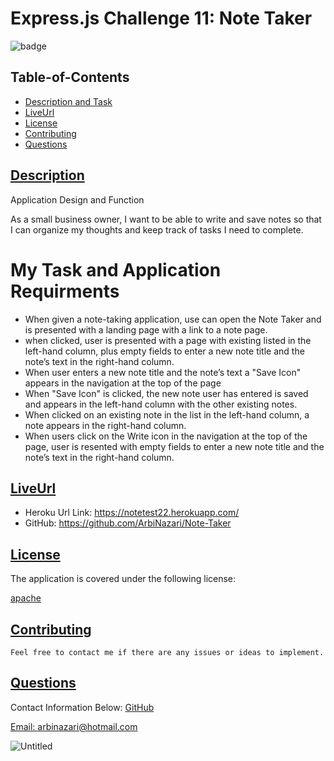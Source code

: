 
# Express.js Challenge 11: Note Taker 

  ![badge](https://img.shields.io/badge/license-apache-blue)


  ## Table-of-Contents
  * [Description and Task](#description)
  * [LiveUrl](#liveUrl)
  * [License](#license)   
  * [Contributing](#contributing)
  * [Questions](#questions)


 ## [Description](#table-of-contents)
 
 Application Design and Function

As a small business owner, I want to be able to write and save notes
so that I can organize my thoughts and keep track of tasks I need to complete.

# My Task and Application Requirments

   - When given a note-taking application, use can open the Note Taker and is presented
     with a landing page with a link to a note page. 
   - when clicked, user is presented with a page with existing listed in the left-hand column, plus empty fields 
     to enter a new note title and the note’s   text in the right-hand column.
   - When user enters a new note title and the note’s text a "Save Icon" appears in the navigation at the top of the page
   - When "Save Icon" is clicked, the new note user has entered is saved and appears in the left-hand column 
     with the other existing notes.
   - When clicked on an existing note in the list in the left-hand column, a note appears in the right-hand column.
   - When users click on the Write icon in the navigation at the top of the page, user is 
     resented with empty fields to enter a new note title and the note’s text in the right-hand column.

 ## [LiveUrl](#table-of-contents)

 - Heroku Url Link: https://notetest22.herokuapp.com/
 - GitHub: https://github.com/ArbiNazari/Note-Taker
 
 ## [License](#table-of-contents)
  The application is covered under the following license:
  
  [apache](https://choosealicense.com/licenses/apache)
    
    
  ## [Contributing](#table-of-contents)
  
    Feel free to contact me if there are any issues or ideas to implement.
    
  ## [Questions](#table-of-contents)
  Contact Information Below:
  [GitHub](https://github.com/arbinazari)

  [Email: arbinazari@hotmail.com](mailto:arbinazari@hotmail.com)
  
  ![Untitled](https://user-images.githubusercontent.com/95839411/158097838-d34dd5a2-d7b6-401f-a035-59c68b87b327.jpg)

  

